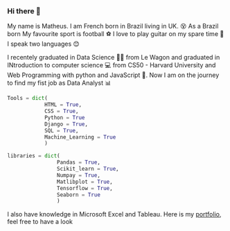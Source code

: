 ### Hi there 👋

<!--
**mdbruchard/mdbruchard** is a ✨ _special_ ✨ repository because its `README.md` (this file) appears on your GitHub profile.

Here are some ideas to get you started:

- 🔭 I’m currently working on ...
- 🌱 I’m currently learning ...
- 👯 I’m looking to collaborate on ...
- 🤔 I’m looking for help with ...
- 💬 Ask me about ...
- 📫 How to reach me: ...
- 😄 Pronouns: ...
- ⚡ Fun fact: ...
-->
My name is Matheus. I am French born in Brazil living in UK. 😵
As a Brazil born My favourite sport is football ⚽
I love to play guitar on my spare time 🎸
I speak two languages 😊

I recentely graduated in Data Science 👨‍🔬 from Le Wagon and graduated in INtroduction to computer science 💻 from CS50 - Harvard University and Web Programming with python and JavaScript 🐍. Now I am on the journey to find my fist job as Data Analyst 📊

```python
Tools = dict(
            HTML = True,
            CSS = True,
            Python = True
            Django = True,
            SQL = True,
            Machine_Learning = True
            )
```
```python
libraries = dict(
                Pandas = True,
                Scikit_learn = True,
                Numpay = True,
                Matlibplot = True,
                Tensorflow = True,
                Seaborn = True
                )
```

I also have knowledge in Microsoft Excel and Tableau. Here is my [portfolio](troopl.com/mdbruchard), feel free to have a look
